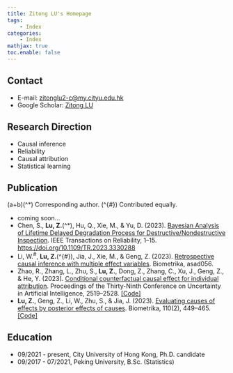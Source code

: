 ```yaml
---
title: Zitong LU's Homepage
tags: 
    - Index
categories:
    - Index
mathjax: true
toc.enable: false
---
```


## Contact

- E-mail: <zitonglu2-c@my.cityu.edu.hk> 
- Google Scholar: [Zitong LU](https://scholar.google.com/citations?user=3_y9ZhMAAAAJ&hl=en&oi=ao)

## Research Direction

- Causal inference
- Reliability
- Causal attribution
- Statistical learning

## Publication
\(a+b\)\(^*\) Corresponding author. \(^{\#}\) Contributed equally. 


- coming soon...
- Chen, S., **Lu, Z.**\(^*\), Hu, Q., Xie, M., & Yu, D. (2023). [Bayesian Analysis of Lifetime Delayed Degradation Process for Destructive/Nondestructive Inspection](https://doi.org/10.1109/TR.2023.3330288). IEEE Transactions on Reliability, 1–15. https://doi.org/10.1109/TR.2023.3330288
- Li, W.$^\#$, **Lu, Z.**\(^{\#}\), Jia, J., Xie, M., & Geng, Z. (2023). [Retrospective causal inference with multiple effect variables](https://doi.org/10.1093/biomet/asad056). Biometrika, asad056. 
- Zhao, R., Zhang, L., Zhu, S., **Lu, Z.**, Dong, Z., Zhang, C., Xu, J., Geng, Z., & He, Y. (2023). [Conditional counterfactual causal effect for individual attribution](https://proceedings.mlr.press/v216/zhao23a.html). Proceedings of the Thirty-Ninth Conference on Uncertainty in Artificial Intelligence, 2519–2528. 
    [[Code]](https://github.com/LLily0703/CCCE)
- **Lu, Z.**, Geng, Z., Li, W., Zhu, S., & Jia, J. (2023). [Evaluating causes of effects by posterior effects of causes](https://doi.org/10.1093/biomet/asac038). Biometrika, 110(2), 449–465. 
    [[Code]](https://github.com/Zitong-LU/PostCE) 



## Education 
- 09/2021 - present, City University of Hong Kong, Ph.D. candidate 
- 09/2017 - 07/2021, Peking University, B.Sc. (Statistics)

